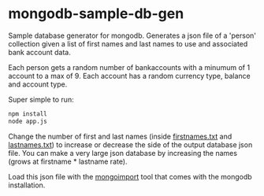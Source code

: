 mongodb-sample-db-gen
=====================

Sample database generator for mongodb. Generates a json file of a 'person' collection given a list of first names and last names to use and associated bank account data.

Each person gets a random number of bankaccounts with a minumum of 1 account to a max of 9. Each account has a random currency type, balance and account type.

Super simple to run:
```bash
npm install
node app.js
```

Change the number of first and last names (inside [firstnames.txt](./firstnames.txt) and [lastnames.txt](./lastnames.txt)) to increase or decrease the side of the output database json file. You can make a very large json database by increasing the names (grows at firstname * lastname rate).

Load this json file with the [mongoimport](http://docs.mongodb.org/manual/reference/program/mongoimport/) tool that comes with the mongodb installation.

